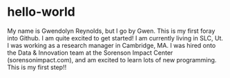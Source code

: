# hello-world

My name is Gwendolyn Reynolds, but I go by Gwen. This is my first foray into Github. I am quite excited to get started! I am currently living in SLC, Ut. I was working as a research manager in Cambridge, MA. I was hired onto the Data & Innovation team at the Sorenson Impact Center (sorensonimpact.com), and am excited to learn lots of new programming. This is my first step!! 
